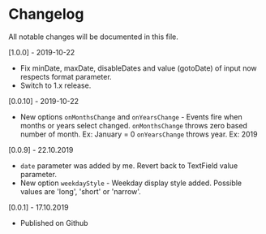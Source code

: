 # Changelog
All notable changes will be documented in this file.

[1.0.0] - 2019-10-22
* Fix minDate, maxDate, disableDates and value (gotoDate) of input now respects format parameter.
* Switch to 1.x release.

[0.0.10] - 2019-10-22
* New options `onMonthsChange` and `onYearsChange` - Events fire when months or years select changed.
    `onMonthsChange` throws zero based number of month. Ex: January = 0
    `onYearsChange` throws year. Ex: 2019

[0.0.9] - 22.10.2019
* `date` parameter was added by me. Revert back to TextField value parameter.
* New option `weekdayStyle` - Weekday display style added.
    Possible values are 'long', 'short' or 'narrow'.

[0.0.1] - 17.10.2019
* Published on Github
